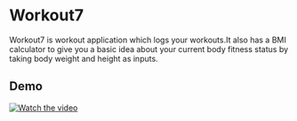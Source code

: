 
# Workout7

  Workout7 is workout application which logs your workouts.It also has a BMI calculator to give you a basic idea about your current body fitness status by taking body weight and height as inputs.


## Demo

[![Watch the video](https://img.youtube.com/vi/8msva-32XDQ/maxresdefault.jpg)](https://youtu.be/8msva-32XDQ)

